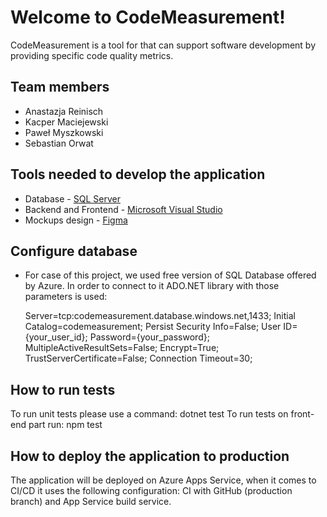 Welcome to CodeMeasurement!
===================

CodeMeasurement is a tool for that can support software development by providing specific code quality metrics.


Team members
-------------
 - Anastazja Reinisch
 - Kacper Maciejewski
 - Paweł Myszkowski
 - Sebastian Orwat

Tools needed to develop the application
-------------
 - Database - [SQL Server][3]
 - Backend and Frontend - [Microsoft Visual Studio][2]
 - Mockups design - [Figma][1]
 
Configure database 
-------------
 - For case of this project, we used free version of SQL Database offered by Azure. In order to connect to it ADO.NET library with those parameters is used:
 
	Server=tcp:codemeasurement.database.windows.net,1433;
	Initial Catalog=codemeasurement;
	Persist Security Info=False;
	User ID={your_user_id};
	Password={your_password};
	MultipleActiveResultSets=False;
	Encrypt=True;
	TrustServerCertificate=False;
	Connection Timeout=30;
 
How to run tests
------------
To run unit tests please use a command: dotnet test
To run tests on front-end part run: npm test

How to deploy the application to production
-------------
The application will be deployed on Azure Apps Service, when it comes to CI/CD it uses the following configuration: CI with GitHub (production branch) and App Service build service.

[1]: https://api.figma.com
[2]: https://visualstudio.microsoft.com/pl/
[3]: https://docs.microsoft.com/en-us/azure/sql-database/sql-database-single-database
